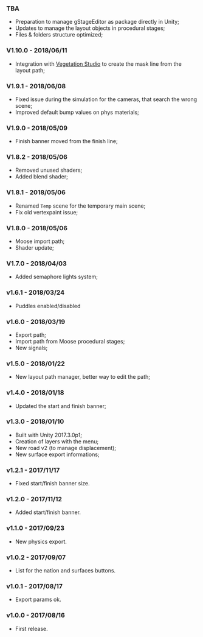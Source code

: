 ### TBA
- Preparation to manage gStageEditor as package directly in Unity;
- Updates to manage the layout objects in procedural stages;
- Files & folders structure optimized;

### V1.10.0 - 2018/06/11
- Integration with [Vegetation Studio](https://www.awesometech.no) to create the mask line from the layout path;

### V1.9.1 - 2018/06/08
- Fixed issue during the simulation for the cameras, that search the wrong scene;
- Improved default bump values on phys materials;

### V1.9.0 - 2018/05/09
- Finish banner moved from the finish line;

### V1.8.2 - 2018/05/06
- Removed unused shaders;
- Added blend shader;

### V1.8.1 - 2018/05/06
- Renamed `Temp` scene for the temporary main scene;
- Fix old vertexpaint issue;

### V1.8.0 - 2018/05/06
- Moose import path;
- Shader update;

### V1.7.0 - 2018/04/03
- Added semaphore lights system;

### v1.6.1 - 2018/03/24
- Puddles enabled/disabled

### v1.6.0 - 2018/03/19
- Export path;
- Import path from Moose procedural stages;
- New signals;

### v1.5.0 - 2018/01/22
- New layout path manager, better way to edit the path;

### v1.4.0 - 2018/01/18
- Updated the start and finish banner;

### v1.3.0 - 2018/01/10
 - Built with Unity 2017.3.0p1;
 - Creation of layers with the menu;
 - New road v2 (to manage displacement);
 - New surface export informations;

### v1.2.1 - 2017/11/17
 - Fixed start/finish banner size.

### v1.2.0 - 2017/11/12
 - Added start/finish banner.

### v1.1.0 - 2017/09/23
 - New physics export.

### v1.0.2 - 2017/09/07
 - List for the nation and surfaces buttons.

### v1.0.1 - 2017/08/17
 - Export params ok.

### v1.0.0 - 2017/08/16
 - First release.
